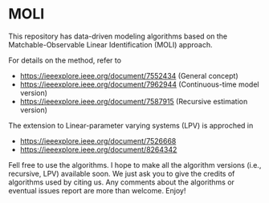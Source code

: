 # MOLI

This repository has data-driven modeling algorithms based on the Matchable-Observable Linear Identification (MOLI) approach.

For details on the method, refer to
- https://ieeexplore.ieee.org/document/7552434 (General concept)
- https://ieeexplore.ieee.org/document/7962944 (Continuous-time model version)
- https://ieeexplore.ieee.org/document/7587915 (Recursive estimation version)

The extension to Linear-parameter varying systems (LPV) is approched in
- https://ieeexplore.ieee.org/document/7526668
- https://ieeexplore.ieee.org/document/8264342

Fell free to use the algorithms. I hope to make all the algorithm versions (i.e., recursive, LPV) available soon. We just ask you to give the credits of algorithms used by citing us. Any comments about the algorithms or eventual issues report are more than welcome. Enjoy!
